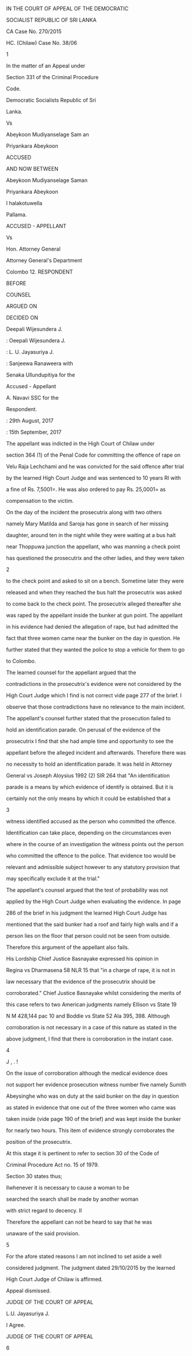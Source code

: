 IN THE COURT OF APPEAL OF THE DEMOCRATIC

SOCIALIST REPUBLIC OF SRI LANKA

CA Case No. 270/2015

HC. (Chilaw) Case No. 38/06

1

In the matter of an Appeal under

Section 331 of the Criminal Procedure

Code.

Democratic Socialists Republic of Sri

Lanka.

Vs

Abeykoon Mudiyanselage Sam an

Priyankara Abeykoon

ACCUSED

AND NOW BETWEEN

Abeykoon Mudiyanselage Saman

Priyankara Abeykoon

I halakotuwella

Pallama.

ACCUSED - APPELLANT

Vs

Hon. Attorney General

Attorney General's Department

Colombo 12. RESPONDENT

BEFORE

COUNSEL

ARGUED ON

DECIDED ON

Deepali Wijesundera J.

: Oeepali Wijesundera J.

: L. U. Jayasuriya J.

: Sanjeewa Ranaweera with

Senaka Ullundupitiya for the

Accused - Appellant

A. Navavi SSC for the

Respondent.

: 29th August, 2017

: 15th September, 2017

The appellant was indicted in the High Court of Chilaw under

section 364 (1) of the Penal Code for committing the offence of rape on

Velu Raja Lechchami and he was convicted for the said offence after trial

by the learned High Court Judge and was sentenced to 10 years RI with

a fine of Rs. 7,5001=. He was also ordered to pay Rs. 25,0001= as

compensation to the victim.

On the day of the incident the prosecutrix along with two others

namely Mary Matilda and Saroja has gone in search of her missing

daughter, around ten in the night while they were waiting at a bus halt

near Thoppuwa junction the appellant, who was manning a check point

has questioned the prosecutrix and the other ladies, and they were taken

2

to the check point and asked to sit on a bench. Sometime later they were

released and when they reached the bus halt the prosecutrix was asked

to come back to the check point. The prosecutrix alleged thereafter she

was raped by the appellant inside the bunker at gun point. The appellant

in his evidence had denied the allegation of rape, but had admitted the

fact that three women came near the bunker on the day in question. He

further stated that they wanted the police to stop a vehicle for them to go

to Colombo.

The learned counsel for the appellant argued that the

contradictions in the prosecutrix's evidence were not considered by the

High Court Judge which I find is not correct vide page 277 of the brief. I

observe that those contradictions have no relevance to the main incident.

The appellant's counsel further stated that the prosecution failed to

hold an identification parade. On perusal of the evidence of the

prosecutrix I find that she had ample time and opportunity to see the

appellant before the alleged incident and afterwards. Therefore there was

no necessity to hold an identification parade. It was held in Attorney

General vs Joseph Aloysius 1992 (2) SlR 264 that "An identification

parade is a means by which evidence of identify is obtained. But it is

certainly not the only means by which it could be established that a

3

witness identified accused as the person who committed the offence.

Identification can take place, depending on the circumstances even

where in the course of an investigation the witness points out the person

who committed the offence to the police. That evidence too would be

relevant and admissible subject however to any statutory provision that

may specifically exclude it at the trial."

The appellant's counsel argued that the test of probability was not

applied by the High Court Judge when evaluating the evidence. In page

286 of the brief in his judgment the learned High Court Judge has

mentioned that the said bunker had a roof and fairly high walls and if a

person lies on the floor that person could not be seen from outside.

Therefore this argument of the appellant also fails.

His Lordship Chief Justice 8asnayake expressed his opinion in

Regina vs Dharmasena 58 NLR 15 that "in a charge of rape, it is not in

law necessary that the evidence of the prosecutrix should be

corroborated." Chief Justice 8asnayake whilst considering the merits of

this case refers to two American judgments namely Ellison vs State 19

N M 428,144 pac 10 and Boddie vs State 52 Ala 395, 398. Although

corroboration is not necessary in a case of this nature as stated in the

above judgment, I find that there is corroboration in the instant case.

4

J , . !

On the issue of corroboration although the medical evidence does

not support her evidence prosecution witness number five namely Sumith

Abeysinghe who was on duty at the said bunker on the day in question

as stated in evidence that one out of the three women who came was

taken inside (vide page 190 of the brief) and was kept inside the bunker

for nearly two hours. This item of evidence strongly corroborates the

position of the prosecutrix.

At this stage it is pertinent to refer to section 30 of the Code of

Criminal Procedure Act no. 15 of 1979.

Section 30 states thus;

Ilwhenever it is necessary to cause a woman to be

searched the search shall be made by another woman

with strict regard to decency. II

Therefore the appellant can not be heard to say that he was

unaware of the said provision.

5

For the afore stated reasons I am not inclined to set aside a well

considered judgment. The judgment dated 29/10/2015 by the learned

High Court Judge of Chilaw is affirmed.

Appeal dismissed.

JUDGE OF THE COURT OF APPEAL

L.U. Jayasuriya J.

I Agree.

JUDGE OF THE COURT OF APPEAL

6